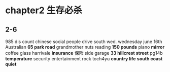 # chapter2 生存必杀

## 2-6
985
dis count 
chinese 
social people 
drive
south
wed. wednesday
june 16th 
Australian
**65 park road**
grandmother
nuts
reading
**150 pounds**
piano
**mirror**
coffee
glass
harrivale
**insurance** 保险
side
garage
**33 hillcrest street**
pg14b
**temperature**
security
entertainment
rock
toch4yu
**country life**
**south coast**
**quiet**